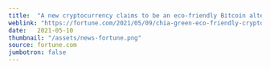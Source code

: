 ```yaml
---
title:  "A new cryptocurrency claims to be an eco-friendly Bitcoin alternative. Is chia worth a look?"
weblink: "https://fortune.com/2021/05/09/chia-green-eco-friendly-cryptocurrency-farming-bitcoin-mining/"
date:   2021-05-10
thumbnail: "/assets/news-fortune.png"
source: fortune.com
jumbotron: false
---
```

